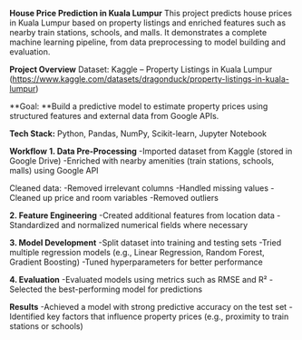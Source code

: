 **House Price Prediction in Kuala Lumpur**
This project predicts house prices in Kuala Lumpur based on property listings and enriched features such as nearby train stations, schools, and malls. It demonstrates a complete machine learning pipeline, from data preprocessing to model building and evaluation.

**Project Overview**
Dataset: Kaggle – Property Listings in Kuala Lumpur (https://www.kaggle.com/datasets/dragonduck/property-listings-in-kuala-lumpur)

**Goal: **Build a predictive model to estimate property prices using structured features and external data from Google APIs.

**Tech Stack:** Python, Pandas, NumPy, Scikit-learn, Jupyter Notebook

**Workflow**
**1. Data Pre‑Processing**
-Imported dataset from Kaggle (stored in Google Drive)
-Enriched with nearby amenities (train stations, schools, malls) using Google API

Cleaned data:
-Removed irrelevant columns
-Handled missing values
-Cleaned up price and room variables
-Removed outliers

**2. Feature Engineering**
-Created additional features from location data
-Standardized and normalized numerical fields where necessary

**3. Model Development**
-Split dataset into training and testing sets
-Tried multiple regression models (e.g., Linear Regression, Random Forest, Gradient Boosting)
-Tuned hyperparameters for better performance

**4. Evaluation**
-Evaluated models using metrics such as RMSE and R²
-Selected the best-performing model for predictions

**Results**
-Achieved a model with strong predictive accuracy on the test set
-Identified key factors that influence property prices (e.g., proximity to train stations or schools)
